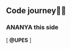 ## Code journey👩‍💻
### ANANYA this side
[ **@UPES** ]
<!--
**ananya438/ananya438** is a ✨ _special_ ✨ repository because its `README.md` (this file) appears on your GitHub profile.

Here are some ideas to get you started:

- 🔭 I’m currently working on ...
- 🌱 I’m currently learning new peogramming languages
- 👯 I’m looking to collaborate on different project works
- 🤔 I’m looking for help with ...
- 💬 Ask me about ...
- 📫 How to reach me: email
- 😄 Pronouns: ...
- ⚡ Fun fact: ...
-->
